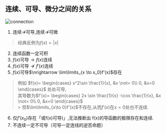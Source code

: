 ## 连续、可导、微分之间的关系

![connection](connection.png)

1.  连续$\nrightarrow$可导,连续$\nrightarrow$可微
> 经典反例为$f(x)=|x|$
2.  连续函数一定可积
3.  $f(x)$可导$\rightarrow f(x)$连续
4.  $f(x)$可导$\nrightarrow f'(x)$连续
5.  $f(x)$可导$\nrightarrow \lim\limits_{x \to x_0}f'(x)$存在
> 例如
> $f(x)=
\begin{cases}
	x^2\sin \frac{1}{x}, &x \not= 0\\
	0, &x=0
\end{cases}$
> 处处可导,<br>
> 其导数为$f’(x)=
	\begin{cases}
		2x \sin \frac{1}{x} -\cos \frac{1}{x}, &x \not= 0\\
		0, &x=0
	\end{cases}$<br>
	> 但$\lim\limits_{x\to 0}f'(x)$不存在,从而$f'(x)$在$x=0$处也不连续.
6. 仅$f'(x_0)$存在「或f(x)可导)」,无法推断出 f(x)的导函数的极限存在和连续.
7. 不连续一定不可导（可导一定连线的逆否命题）


